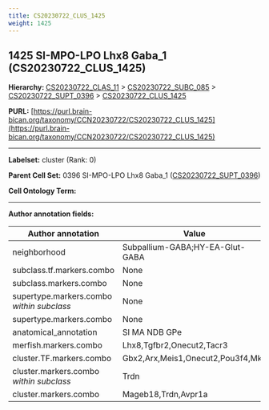 ```yaml
---
title: CS20230722_CLUS_1425
weight: 1425
---
```

## 1425 SI-MPO-LPO Lhx8 Gaba_1 (CS20230722_CLUS_1425)
<b>Hierarchy: </b>
[CS20230722_CLAS_11](../CS20230722_CLAS_11) >
[CS20230722_SUBC_085](../CS20230722_SUBC_085) >
[CS20230722_SUPT_0396](../CS20230722_SUPT_0396) >
[CS20230722_CLUS_1425](../CS20230722_CLUS_1425)

**PURL:** [https://purl.brain-bican.org/taxonomy/CCN20230722/CS20230722_CLUS_1425](https://purl.brain-bican.org/taxonomy/CCN20230722/CS20230722_CLUS_1425)

---


**Labelset:** cluster (Rank: 0)

**Parent Cell Set:** 0396 SI-MPO-LPO Lhx8 Gaba_1 ([CS20230722_SUPT_0396](../CS20230722_SUPT_0396))



**Cell Ontology Term:** 

[MARKER GENES.]: #


---

[TRANSFERRED ANNOTATIONS.]: #


[AUTHOR ANNOTATION FIELDS.]: #


**Author annotation fields:**

| Author annotation | Value |
|-------------------|-------|
|neighborhood|Subpallium-GABA;HY-EA-Glut-GABA|
|subclass.tf.markers.combo|None|
|subclass.markers.combo|None|
|supertype.markers.combo _within subclass_|None|
|supertype.markers.combo|None|
|anatomical_annotation|SI MA NDB GPe|
|merfish.markers.combo|Lhx8,Tgfbr2,Onecut2,Tacr3|
|cluster.TF.markers.combo|Gbx2,Arx,Meis1,Onecut2,Pou3f4,Mkx|
|cluster.markers.combo _within subclass_|Trdn|
|cluster.markers.combo|Mageb18,Trdn,Avpr1a|
